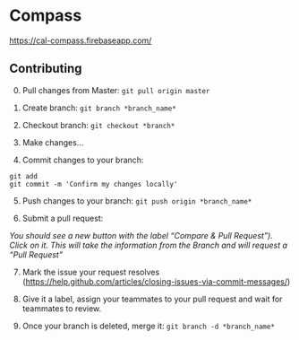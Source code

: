 # Compass

https://cal-compass.firebaseapp.com/

## Contributing

0. Pull changes from Master: `git pull origin master` 

1. Create branch: `git branch *branch_name*`

2. Checkout branch: `git checkout *branch*`

3. Make changes...

4. Commit changes to your branch:
```
git add
git commit -m 'Confirm my changes locally'
```
5. Push changes to your branch: `git push origin *branch_name*`

6. Submit a pull request:

_You should see a new button with the label “Compare & Pull Request”). Click on it. This will take the information from the Branch and will request a “Pull Request”_

7. Mark the issue your request resolves (https://help.github.com/articles/closing-issues-via-commit-messages/)

8. Give it a label, assign your teammates to your pull request and wait for teammates to review. 

9. Once your branch is deleted, merge it: `git branch -d *branch_name*`
